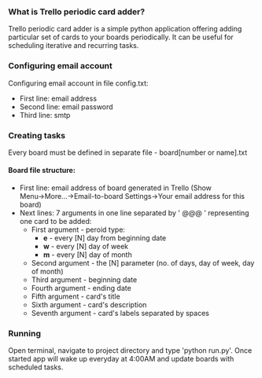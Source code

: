 ### What is Trello periodic card adder?
Trello periodic card adder is a simple python application offering adding particular set of cards to your boards periodically. It can be useful for scheduling iterative and recurring tasks.

### Configuring email account
Configuring email account in file config.txt:

- First line: email address
- Second line: email password
- Third line: smtp

### Creating tasks
Every board must be defined in separate file - board[number or name].txt
#### Board file structure:
- First line: email address  of board generated in Trello (Show Menu→More...→Email-to-board Settings→Your email address for this board)
- Next lines: 7 arguments in one line separated by ' @@@ ' representing one card to be added:
     - First argument - peroid type:
          - **e** - every [N] day from beginning date
          - **w** - every [N] day of week
          - **m** - every [N] day of month
     - Second argument - the [N] parameter (no. of days, day of week, day of month)
     - Third argument - beginning date
     - Fourth argument - ending date
     - Fifth argument - card's title
     - Sixth argument - card's description
     - Seventh argument - card's labels separated by spaces

### Running
Open terminal, navigate to project directory and type 'python run.py'. Once started app will wake up everyday at 4:00AM and update boards with scheduled tasks.

